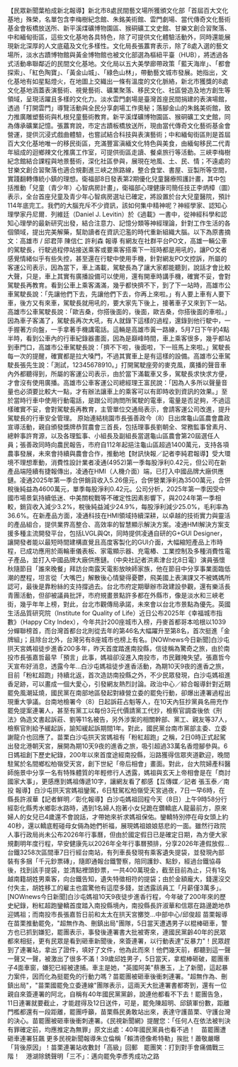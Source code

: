 【民眾新聞葉柏成新北報導】新北市8處民間藝文場所獲頒文化部「首屆百大文化基地」殊榮，名單包含李梅樹紀念館、朱銘美術館、雲門劇場、當代傳奇文化藝術基金會板橋放送所、新平溪煤礦博物園區、猴硐礦工文史館、甘樂文創合習聚落、中和緬甸街區，這些文化基地各具特色，除了可提供文化體驗活動外，同時還能展現新北深厚的人文底蘊及文化多樣性。文化局長張䕒育表示，除了8處入選的藝文場所，淡水古蹟博物館與黃金博物館也被文化部選為樞紐平臺（HUB），將透過各式活動串聯鄰近的民間文化基地。文化局以五大美學廊帶政策「藍天海岸」、「都會探索」、「紅色陶寶」、「黃金山城」、「綠色山林」，帶動藝文城市發展。她指出，文化基地有如星點燈火，在地圖上交織出一條有溫度的文化脈絡，新北市獲獎的8處文化基地涵蓋表演藝術、視覺藝術、礦業聚落、移民文化、社區營造及地方創生等領域，呈現活躍且多樣的文化力。淡水雲門劇場是臺灣首座民間捐建的表演場館，透過「打開雲門」導覽活動與全民分享劇場工作奧秘；落腳金山的朱銘美術館，致力推廣雕塑藝術與札根兒童藝術教育。新平溪煤礦博物園區、猴硐礦工文史館，同為傳承礦業記憶。張䕒育說，市定古蹟板橋放送所，現由當代傳奇文化藝術基金會營運，提供沉浸式戲曲體驗，也嘗試結合科技與表演藝術；中和緬甸街區則是首屆百大文化基地唯一的移民街區，充滿豐富滇緬文化特色與美食，由緬甸移民二代青年組成的迴鄉辣文化推廣工作室，可提供街區走讀、餐桌旅行等活動。三峽李梅樹紀念館結合課程與地景藝術，深化社區參與，展現在地風、土、民、情；不遠處的甘樂文創合習聚落也適合規劃進三峽之旅路線，整合食堂、書屋、豆製所等空間，實踐翻轉傳統小鎮的理想。衛福部8日發表第2期優化兒童醫療照護計畫，其中包括推動「兒童（青少年）心智病房計畫」，衛福部心理健康司簡任技正李炳樟（圖）表示，全台首座兒童及青少年心智病房選址已確定，將設置於台大兒童醫院，預計114年底完工。我們的大腦充斥不少資訊，該如何集中精神呢？神經學家、認知心理學家丹尼爾．列維廷（Daniel J. Levitin）於《過載》一書中，從神經科學和認知心理學的最新研究出發，結合注意力、記憶分類等神經理論，針對工作生活的各個領域，提出完美解藥，幫助讀者在資訊氾濫的時代重新組織大腦。以下為原書摘文：高雄市 / 邱君萍 陳信仁 許利森 報導 有網友在社群平台PO文，高雄一輛公車的駕駛長，行駛過程停站接送乘客或要乘客搭乘下一班時都是用吼的，讓PO文者感覺情緒似乎有些失控，甚至還在行駛中使用手機，針對網友PO文控訴，所屬的客運公司表示，因為當下，車上滿載，駕駛長為了讓大家都能聽到，說話才會比較大聲，只是，車上其實有廣播設備可以使用，還有開車時講手機，確實不妥，會對駕駛長再教育。看到公車上乘客滿滿，幾乎都快擠不下，到了下一站時，高雄市公車駕駛長說：「先讓他們下去，先讓他們下去，你再上來啦。」有人要上車有人要下車，後方又有來車，駕駛長就用吼的，要大家先下後上，接著車子又來到下一站。高雄市公車駕駛長說：「歐吉桑，你搭後面的，後面，歐吉桑，你搭後面的車啦。」因為車子客滿了，駕駛長再次大吼，有人就錄下這樣的過程，還錄到他行駛中，一手握著方向盤，一手拿著手機講電話。這輛是高雄市黃一路線，5月7日下午約4點半時，看到公車內的行車紀錄器畫面，因為是巔峰時間，車上乘客很多，幾乎都站到車門口，高雄市公車駕駛長說：「擠不下啦，後面啦，下一班馬上來啦。」駕駛長每一次的提醒，確實都是拉大嗓門，不過其實車上是有這樣的設備。高雄市公車駕駛長張先生說：「測試，12345678910。」打開駕駛座旁的麥克風，廣播的聲音車內外都聽得到，所屬的客運公司表示，由於當下滿載車又多，駕駛長求快求方便，才會沒有使用廣播。高雄市公車客運公司總經理王富民說：「因為人多所以聲量音量也必須要比較大一點，才有辦法讓車上的乘客可以有即時收到資訊的效果。」至於當時行車中使用行動電話，是跟公司詢問所駕駛的電車，電量是否足夠，不過這樣確實不妥，會對駕駛長再教育，主管單位交通局表示，會請客運公司改進，提升駕駛長的行車安全管理。  原始連結桃園市長張善政今（8）日出席龜山區農會農政宣導活動，親自頒發獎牌恭賀農會三首長，包括理事長劉朝全、常務監事曾素月、總幹事許育源，以及各理監事、小組長及副組長當選龜山區農會第20屆選任人員；張善政同時向農民報告，市府自112年起挹注龜山區超過1400萬元，支持各項農事發展，未來會持續與農會合作，推動地【財訊快報／記者李純君報導】受大環境不理想牽動，消費性設計業者凌通(4952)第一季每股淨利0.42元，但公司在新產品端陸續有捷報傳出，凌通在HMI（人機介面）端，已打入中國品牌大廠供應鏈。凌通2025年第一季合併銷貨收入5.26億元，合併營業淨利為3500萬元，合併稅後純益為4600萬元，單季每股淨利0.42元。公司分析，2025年第一季因受中國市場景氣持續低迷、中美關稅戰等不確定性因素影響下，與2024年第一季相較，銷貨收入減少3.2%，稅後純益減少24.9%，每股淨利減少25.0%，毛利率為36.6%。在新產品方面，凌通科技在HMI領域持續深耕，以卓越的技術實力與靈活的產品組合，提供業界高整合、高效率的智慧顯示解決方案。凌通HMI解決方案支援多種主流開發平台，包括LVGL與Qt，同時提供凌通自研的G+GUI Designer，讓開發者能以最短時間建構直覺且高度客製化的GUI介面，大幅縮短產品上市時程，已成功應用於兩輪車儀表板、家電顯示器、充電樁、工業控制及多種消費性電子產品，並打入中國品牌大廠供應鏈。（中央社記者洪素津台北8日電）演員張懷秋隨節目「誰來晚餐」拜訪台南露天電影放映師家族，他在節目中分享事業面臨低潮的歷程，坦言從「大嘴巴」解散後心情變得憂鬱，飛美國上表演課又不被媽媽所認可，最後是靠粉絲的支持撐過去。台北市府定期舉辦市政建設參觀，還有樂活長青團活動，但卻被議員批評，市府規畫景點許多都在外縣市，像是淡水和三峽老街，幾乎年年上榜，對此，台北市觀傳局承諾，未來會以台北市景點為優先。英國生活品質研究院（Institute for Quality of Life）近日公布2025年《幸福城市指數》（Happy City Index），今年共計200座城市入榜，丹麥首都哥本哈根以1039分蟬聯榜首，而台灣首都台北則從去年的第46名大幅躍升至第8名，首次挺進「金牌組」；且除台北外，台灣另有8座城市也榜上有名。[NOWnews今日新聞]白沙屯拱天宮媽祖徒步進香200多年，昨天首度踏進南投縣，信徒稱為驚奇之旅，由於南投市長張嘉哲最早「預言」此事，媽祖卻沒進入南投市，市民難掩失望。張嘉哲今天宣布好消息，透露今年...白沙屯媽祖徒步進香活動，為期10天9夜的進香之旅，目前「粉紅超跑」持續北返，首次造訪南投縣之外，不少民眾發現，白沙屯媽祖進香足跡，可以畫成一個大愛心，引發網友熱烈討論。政治中心／綜合報導針對近期罷免風潮延燒，國民黨在南部地區發起對綠營立委的罷免行動，卻爆出連署過程出現重大爭議。台南地檢署今（8）日起訴莊占魁等人，在10天內狂抄黨員名冊充作罷免提案連署人，甚至有黨工以每份3元代價請黨工代抄，檢察官調查後依《刑法》偽造文書起訴莊、劉等11名被告，另外涉案的相關幹部、黨工、親友等37人，檢察官則給予緩起訴，諭知緩起訴期間1年。對此，國民黨台南市黨部主委、立委謝龍介也回應了。苗栗白沙屯拱天宮媽祖有「粉紅超跑」之稱，2日0時正式起駕出發北港朝天宮，展開為期10天9夜的進香之旅，吸引超過33萬名香燈腳參與。6日媽祖創下歷史紀錄，200年以來首度途經南投縣，沿路獲得信眾夾道歡迎，晚間駐駕於名間鄉松柏嶺受天宮，創下世紀「帝后相會」畫面。對此，台大院婦產科醫師施景中分享一名有特殊體質的年輕修行人透露，媽祖與玄天上帝相會是在「商討國家大事」，更感應到媽祖傳遞10字，讓網友看了都感【互傳媒／記者 張玉泰／南投 報導】白沙屯拱天宮媽祖鑾駕，6日駐駕松柏嶺受天宮過夜，7日一早6時，在縣長許淑華【記者鮮明／彰化報導】白沙屯媽祖回程今天（8日）上午9時58分行經彰化縣秀水鄉彰水路時，遇到1名婦人抱著小女兒跪在鑽轎底人龍最前方，原來婦人的女兒已4歲還不會說話，才帶她來祈求媽祖保佑。鑾轎特別停在母女頭上約40秒，還以轎底輕碰母女倆為她們祈福，展現媽祖娘娘慈悲的一面。雖然行政院人事行政局尚未公布2026年行事曆，但由於國定假日已是確定日期，為方便大家規劃明年度行程，早安健康先以2026年全年行事曆預排，分享2026年連假放假...台鐵3258次區間車7日行經台南站，有列車長發現有乘客遺失提袋，並發現內部裝有多捆「千元鈔票磚」，隨即通報台鐵警察，陪同護鈔、點鈔，經過台鐵協尋後，找到該手提袋，並清點裡頭鈔票，一共400萬現金，截至目前為止，只有1名越南籍胡姓男乘客，向台鐵告知，遺失特徵相符的提袋；由於金額龐大，錢還沒交付失主，胡姓移工的雇主也震驚他有這麼多錢，並透露該員工「月薪僅3萬多」。[NOWnews今日新聞]白沙屯媽祖10天9夜徒步進香行程，今年破了200年來的歷史紀錄，粉紅超跑鑾轎首度踏入南投縣境內，南投縣長許淑華和信眾在路邊跪地恭迎媽祖；而南投市長張嘉哲日前和太太在拱天宮擲筊...中部中心/邱俊超 苗栗報導在苗栗推動罷免，"超無作為、刪鎮出局"團隊，5日當天遭遇男子以棍棒砸車，警方也已抓到嫌犯，罷團表示，事發後連署書大批被寄來，連國民黨齡40年的民眾都來相挺，更有民眾是看到砸車新聞後，來簽連署，以行動表達"反暴力"！民眾趕到了連署站，拿出了證件，填好了文件，他為此而來！他們幾天前，都聽到這一聲一聲又一聲，被激出了很多不滿！39歲邱姓男子，5日當天，拿棍棒砸破，罷團車子4面車窗，嫌犯已經被逮捕。車主是她，"英國阿美"蔡惠玉，上了新聞，這起暴力案件，因而化為挺罷免的行動力嗎？苗罷團被砸車後衝刺連署。"超無作為、刪鎮出局"，"苗栗國罷免立委連線"團隊表示，這兩天大批連署書都寄到，還有一位親自來簽連署的阿北，自稱有40年國民黨黨齡，說連他都看不下去！罷團告急，11日連署就要截止，才能趕得及12日送件，可是，罷免陳超明、邱鎮軍份數，距離門檻都還有一段距離，罷團呼籲，苗栗縣民勇敢站出來，表達守護苗栗、守護台灣的決心。苗罷團被砸車後衝刺連署。《民視新聞網》提醒您：「任何人在依法被判決有罪確定前，均應推定為無罪」原文出處：40年國民黨員也看不過！　苗罷團遭砸車連署狂飆 更多民視新聞報導朱立倫稱「賴清德像希特勒」挨批！蕭敬嚴曝「背後原因」！苗栗連署站收數封「高級」回郵　罷團笑：打到對手會痛備戰三階！　港湖除銹聲明「三不」：邁向罷免李彥秀成功之路